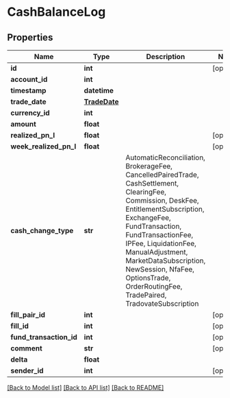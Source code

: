 # CashBalanceLog

## Properties
Name | Type | Description | Notes
------------ | ------------- | ------------- | -------------
**id** | **int** |  | [optional] 
**account_id** | **int** |  | 
**timestamp** | **datetime** |  | 
**trade_date** | [**TradeDate**](TradeDate.md) |  | 
**currency_id** | **int** |  | 
**amount** | **float** |  | 
**realized_pn_l** | **float** |  | [optional] 
**week_realized_pn_l** | **float** |  | [optional] 
**cash_change_type** | **str** | AutomaticReconciliation, BrokerageFee, CancelledPairedTrade, CashSettlement, ClearingFee, Commission, DeskFee, EntitlementSubscription, ExchangeFee, FundTransaction, FundTransactionFee, IPFee, LiquidationFee, ManualAdjustment, MarketDataSubscription, NewSession, NfaFee, OptionsTrade, OrderRoutingFee, TradePaired, TradovateSubscription | 
**fill_pair_id** | **int** |  | [optional] 
**fill_id** | **int** |  | [optional] 
**fund_transaction_id** | **int** |  | [optional] 
**comment** | **str** |  | [optional] 
**delta** | **float** |  | 
**sender_id** | **int** |  | [optional] 

[[Back to Model list]](../README.md#documentation-for-models) [[Back to API list]](../README.md#documentation-for-api-endpoints) [[Back to README]](../README.md)

